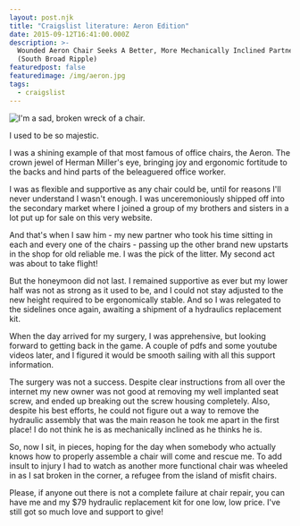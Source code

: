 ```yaml
---
layout: post.njk
title: "Craigslist literature: Aeron Edition"
date: 2015-09-12T16:41:00.000Z
description: >-
  Wounded Aeron Chair Seeks A Better, More Mechanically Inclined Partner - $200
  (South Broad Ripple)
featuredpost: false
featuredimage: /img/aeron.jpg
tags:
  - craigslist
---
```


![I'm a sad, broken wreck of a chair.](/img/aeron.JPG)

I used to be so majestic.

I was a shining example of that most famous of office chairs, the Aeron. The crown jewel of Herman Miller's eye, bringing joy and ergonomic fortitude to the backs and hind parts of the beleaguered office worker.

I was as flexible and supportive as any chair could be, until for reasons I'll never understand I wasn't enough. I was unceremoniously shipped off into the secondary market where I joined a group of my brothers and sisters in a lot put up for sale on this very website.

And that's when I saw him - my new partner who took his time sitting in each and every one of the chairs - passing up the other brand new upstarts in the shop for old reliable me. I was the pick of the litter. My second act was about to take flight!

But the honeymoon did not last. I remained supportive as ever but my lower half was not as strong as it used to be, and I could not stay adjusted to the new height required to be ergonomically stable. And so I was relegated to the sidelines once again, awaiting a shipment of a hydraulics replacement kit.

When the day arrived for my surgery, I was apprehensive, but looking forward to getting back in the game. A couple of pdfs and some youtube videos later, and I figured it would be smooth sailing with all this support information.

The surgery was not a success. Despite clear instructions from all over the internet my new owner was not good at removing my well implanted seat screw, and ended up breaking out the screw housing completely. Also, despite his best efforts, he could not figure out a way to remove the hydraulic assembly that was the main reason he took me apart in the first place! I do not think he is as mechanically inclined as he thinks he is.

So, now I sit, in pieces, hoping for the day when somebody who actually knows how to properly assemble a chair will come and rescue me. To add insult to injury I had to watch as another more functional chair was wheeled in as I sat broken in the corner, a refugee from the island of misfit chairs.

Please, if anyone out there is not a complete failure at chair repair, you can have me and my $79 hydraulic replacement kit for one low, low price. I've still got so much love and support to give!
